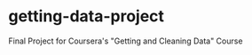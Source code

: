 getting-data-project
====================

Final Project for Coursera's "Getting and Cleaning Data" Course
